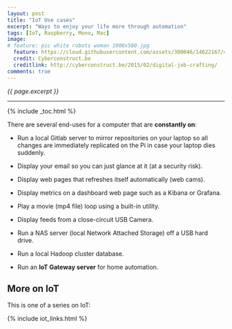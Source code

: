 ```yaml
---
layout: post
title: "IoT Use cases"
excerpt: "Ways to enjoy your life more through automation"
tags: [IoT, Raspberry, Mono, Mac]
image:
# feature: pic white robots woman 1900x500.jpg
  feature: https://cloud.githubusercontent.com/assets/300046/14622167/45abd918-0585-11e6-8537-a58e0b55e3ec.jpg
  credit: Cyberconstruct.be
  creditlink: http://cyberconstruct.be/2015/02/digital-job-crafting/
comments: true
---
```

<i>{{ page.excerpt }}</i>
<hr />

{% include _toc.html %}

There are several end-uses for a computer that are <strong>constantly on</strong>:

* Run a local Gitlab server to mirror repositories on your laptop so all changes are 
   immediately replicated on the Pi in case your laptop dies suddenly.

* Display your email so you can just glance at it (at a security risk).
* Display web pages that refreshes itself automatically (web cams).
* Display metrics on a dashboard web page such as a Kibana or Grafana.
* Play a movie (mp4 file) loop using a built-in utility.
* Display feeds from a close-circuit USB Camera.

* Run a NAS server (local Network Attached Storage) off a USB hard drive.
* Run a local Hadoop cluster database.

* Run an <strong>IoT Gateway server</strong> for home automation.

## More on IoT #

This is one of a series on IoT:

{% include iot_links.html %}
